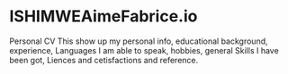 # ISHIMWEAimeFabrice.io
Personal CV
This show up my personal info, educational background, experience, Languages I am able to speak, hobbies, general Skills I have been got, Liences and cetisfactions and reference.
